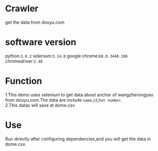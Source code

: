 # Crawler
get the data from douyu.com
# software version
python:`3.6.2` selenium:`3.14.0` google chrome:`68.0.3440.106` chromedriver:`2.40` 
# Function
1.This demo uses selenium to get data about anchor of wangzherongyao from douyu.com.The data are include `name`,`id`,`hot number`.  
2.This datas will save at dome.csv
# Use
Run directly after configuring dependencies,and you will get the data in dome.csv.
